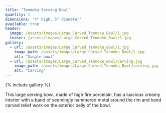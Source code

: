 ```yaml
---
title: "Tenmoku Serving Bowl"
quantity: 1
dimensions: '4" high, 5" diameter'
available: true
header:
  image: /assets/images/Large_Carved_Tenmoku_Bowl/1.jpg
  teaser: /assets/images/Large_Carved_Tenmoku_Bowl/1.jpg
gallery:
  - url: /assets/images/Large_Carved_Tenmoku_Bowl/1.jpg
    image_path: /assets/images/Large_Carved_Tenmoku_Bowl/1.jpg
    alt: "Single bowl"
  - url: /assets/images/Large_Carved_Tenmoku_Bowl/carving.jpg
    image_path: /assets/images/Large_Carved_Tenmoku_Bowl/carving.jpg
    alt: "Carving"
---
```


{% include gallery %}

This large serving bowl, made of high fire porcelain, has a luscious creamy interior with a band of seemingly hammered metal around the rim and hand carved relief work on the exterior belly of the bowl.

